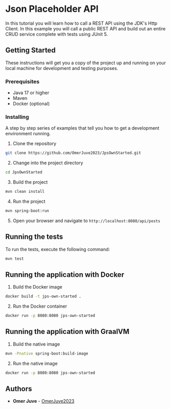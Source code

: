 # Json Placeholder API

In this tutorial you will learn how to call a REST API using the JDK's Http Client. In this example you will call a
public REST API and build out an entire CRUD service complete with tests using JUnit 5.

## Getting Started

These instructions will get you a copy of the project up and running on your local machine for development and testing
purposes.

### Prerequisites

- Java 17 or higher
- Maven
- Docker (optional)

### Installing

A step by step series of examples that tell you how to get a development environment running.

1. Clone the repository

```bash
git clone https://github.com/OmerJuve2023/JpsOwnStarted.git
```

2. Change into the project directory

```bash
cd JpsOwnStarted
```

3. Build the project

```bash
mvn clean install
```

4. Run the project

```bash
mvn spring-boot:run
```

5. Open your browser and navigate to `http://localhost:8080/api/posts`

## Running the tests

To run the tests, execute the following command:

```bash
mvn test
```

## Running the application with Docker

1. Build the Docker image

```bash
docker build -t jps-own-started .
```

2. Run the Docker container

```bash
docker run -p 8080:8080 jps-own-started
```

## Running the application with GraalVM

1. Build the native image

```bash
mvn -Pnative spring-boot:build-image
```

2. Run the native image

```bash
docker run -p 8080:8080 jps-own-started
```

## Authors

- **Omer Juve** - [OmerJuve2023](https://github.com/OmerJuve2023)